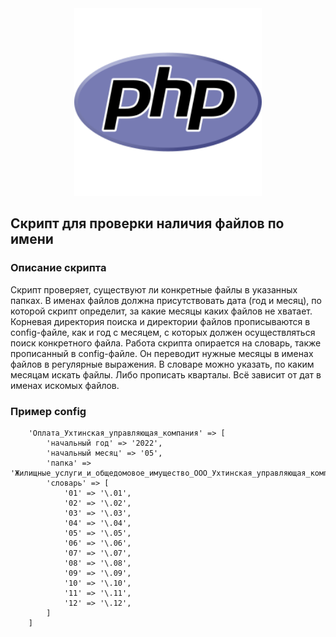 
<div align="center">
  <img src="https://github.com/devicons/devicon/blob/master/icons/php/php-original.svg" title="PHP" alt="PHP" width="300" height="300">
</div>

## Скрипт для проверки наличия файлов по имени
### Описание скрипта
Скрипт проверяет, существуют ли конкретные файлы в указанных папках. В именах файлов должна присутствовать дата (год и месяц), по которой скрипт определит, за какие месяцы каких файлов не хватает. Корневая директория поиска и директории файлов прописываются в config-файле, как и год с месяцем, с которых должен осуществляться поиск конкретного файла. Работа скрипта опирается на словарь, также прописанный в config-файле. Он переводит нужные месяцы в именах файлов в регулярные выражения. В словаре можно указать, по каким месяцам искать файлы. Либо прописать кварталы. Всё зависит от дат в именах искомых файлов.
### Пример config
```
    'Оплата_Ухтинская_управляющая_компания' => [
        'начальный год' => '2022',
        'начальный месяц' => '05',
        'папка' => 'Жилищные_услуги_и_общедомовое_имущество_ООО_Ухтинская_управляющая_компания',
        'словарь' => [
            '01' => '\.01',
            '02' => '\.02',
            '03' => '\.03',
            '04' => '\.04',
            '05' => '\.05',
            '06' => '\.06',
            '07' => '\.07',
            '08' => '\.08',
            '09' => '\.09',
            '10' => '\.10',
            '11' => '\.11',
            '12' => '\.12',
        ]
    ]
```
